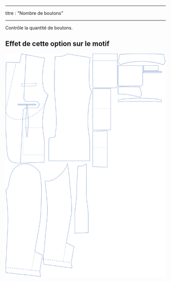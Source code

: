 - - -
titre : "Nombre de boutons"
- - -

Contrôle la quantité de boutons.

## Effet de cette option sur le motif

![Cette image montre l'effet de cette option en superposant plusieurs variantes qui ont une valeur différente pour cette option](jaeger_buttons_sample.svg "Effet de cette option sur le modèle")
